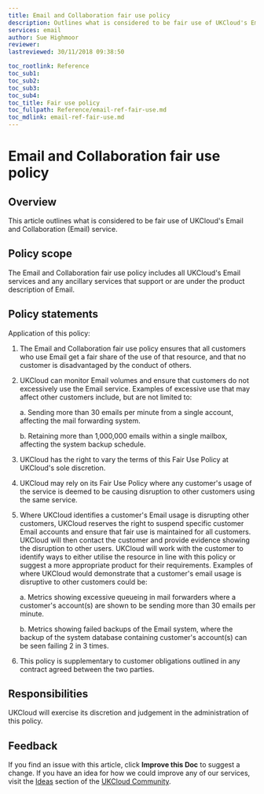 ```yaml
---
title: Email and Collaboration fair use policy
description: Outlines what is considered to be fair use of UKCloud's Email and Collaboration service
services: email
author: Sue Highmoor
reviewer:
lastreviewed: 30/11/2018 09:38:50

toc_rootlink: Reference
toc_sub1: 
toc_sub2:
toc_sub3:
toc_sub4:
toc_title: Fair use policy
toc_fullpath: Reference/email-ref-fair-use.md
toc_mdlink: email-ref-fair-use.md
---
```


# Email and Collaboration fair use policy

## Overview

This article outlines what is considered to be fair use of UKCloud's Email and Collaboration (Email) service.

## Policy scope

The Email and Collaboration fair use policy includes all UKCloud's Email services and any ancillary services that support or are under the product description of Email.

## Policy statements

Application of this policy:

1. The Email and Collaboration fair use policy ensures that all customers who use Email get a fair share of the use of that resource, and that no customer is disadvantaged by the conduct of others.

2. UKCloud can monitor Email volumes and ensure that customers do not excessively use the Email service. Examples of excessive use that may affect other customers include, but are not limited to:

    a. Sending more than 30 emails per minute from a single account, affecting the mail forwarding system.

    b. Retaining more than 1,000,000 emails within a single mailbox, affecting the system backup schedule.

3. UKCloud has the right to vary the terms of this Fair Use Policy at UKCloud's sole discretion.

4. UKCloud may rely on its Fair Use Policy where any customer's usage of the service is deemed to be causing disruption to other customers using the same service.

5. Where UKCloud identifies a customer's Email usage is disrupting other customers, UKCloud reserves the right to suspend specific customer Email accounts and ensure that fair use is maintained for all customers. UKCloud will then contact the customer and provide evidence showing the disruption to other users. UKCloud will work with the customer to identify ways to either utilise the resource in line with this policy or suggest a more appropriate product for their requirements. Examples of where UKCloud would demonstrate that a customer's email usage is disruptive to other customers could be:

    a. Metrics showing excessive queueing in mail forwarders where a customer's account(s) are shown to be sending more than 30 emails per minute.

    b. Metrics showing failed backups of the Email system, where the backup of the system database containing customer's account(s) can be seen failing 2 in 3 times.

6. This policy is supplementary to customer obligations outlined in any contract agreed between the two parties.

## Responsibilities

UKCloud will exercise its discretion and judgement in the administration of this policy.

## Feedback

If you find an issue with this article, click **Improve this Doc** to suggest a change. If you have an idea for how we could improve any of our services, visit the [Ideas](https://community.ukcloud.com/ideas) section of the [UKCloud Community](https://community.ukcloud.com).
